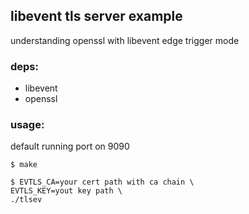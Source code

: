 ## libevent tls server example

understanding openssl with libevent edge trigger mode

### deps:
* libevent
* openssl

### usage:

default running port on 9090

```
$ make

$ EVTLS_CA=your cert path with ca chain \
EVTLS_KEY=yout key path \
./tlsev
```
